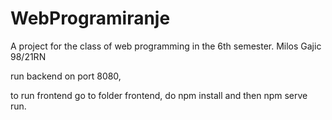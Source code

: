 # WebProgramiranje 
A project for the class of web programming in the 6th semester. 
Milos Gajic 98/21RN


run backend on port 8080, 

to run frontend go to folder frontend, do npm install and then npm serve run.
